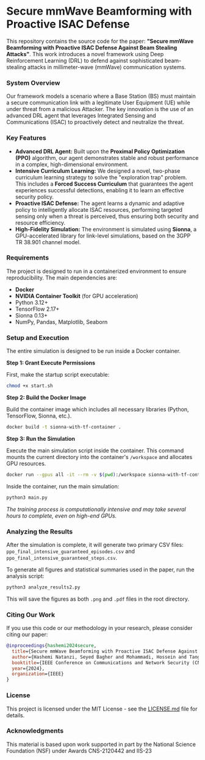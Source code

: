 # Secure mmWave Beamforming with Proactive ISAC Defense

This repository contains the source code for the paper: **"Secure mmWave Beamforming with Proactive ISAC Defense Against Beam Stealing Attacks"**. This work introduces a novel framework using Deep Reinforcement Learning (DRL) to defend against sophisticated beam-stealing attacks in millimeter-wave (mmWave) communication systems.

### **System Overview**

Our framework models a scenario where a Base Station (BS) must maintain a secure communication link with a legitimate User Equipment (UE) while under threat from a malicious Attacker. The key innovation is the use of an advanced DRL agent that leverages Integrated Sensing and Communications (ISAC) to proactively detect and neutralize the threat.

### **Key Features**

* **Advanced DRL Agent:** Built upon the **Proximal Policy Optimization (PPO)** algorithm, our agent demonstrates stable and robust performance in a complex, high-dimensional environment.
* **Intensive Curriculum Learning:** We designed a novel, two-phase curriculum learning strategy to solve the "exploration trap" problem. This includes a **Forced Success Curriculum** that guarantees the agent experiences successful detections, enabling it to learn an effective security policy.
* **Proactive ISAC Defense:** The agent learns a dynamic and adaptive policy to intelligently allocate ISAC resources, performing targeted sensing only when a threat is perceived, thus ensuring both security and resource efficiency.
* **High-Fidelity Simulation:** The environment is simulated using **Sionna**, a GPU-accelerated library for link-level simulations, based on the 3GPP TR 38.901 channel model.

### **Requirements**

The project is designed to run in a containerized environment to ensure reproducibility. The main dependencies are:

* **Docker**
* **NVIDIA Container Toolkit** (for GPU acceleration)
* Python 3.12+
* TensorFlow 2.17+
* Sionna 0.13+
* NumPy, Pandas, Matplotlib, Seaborn

### **Setup and Execution**

The entire simulation is designed to be run inside a Docker container.

**Step 1: Grant Execute Permissions**

First, make the startup script executable:
```bash
chmod +x start.sh
```

**Step 2: Build the Docker Image**

Build the container image which includes all necessary libraries (Python, TensorFlow, Sionna, etc.).
```bash
docker build -t sionna-with-tf-container .
```

**Step 3: Run the Simulation**

Execute the main simulation script inside the container. This command mounts the current directory into the container's `/workspace` and allocates GPU resources.
```bash
docker run --gpus all -it --rm -v $(pwd):/workspace sionna-with-tf-container
```

Inside the container, run the main simulation:
```bash
python3 main.py
```

*The training process is computationally intensive and may take several hours to complete, even on high-end GPUs.*

### **Analyzing the Results**

After the simulation is complete, it will generate two primary CSV files: `ppo_final_intensive_guaranteed_episodes.csv` and `ppo_final_intensive_guaranteed_steps.csv`.

To generate all figures and statistical summaries used in the paper, run the analysis script:
```bash
python3 analyze_results2.py
```

This will save the figures as both `.png` and `.pdf` files in the root directory.

### **Citing Our Work**

If you use this code or our methodology in your research, please consider citing our paper:

```bibtex
@inproceedings{hashemi2024secure,
  title={Secure mmWave Beamforming with Proactive ISAC Defense Against Beam Stealing Attacks},
  author={Hashemi Natanzi, Seyed Bagher and Mohammadi, Hossein and Tang, Bo and Marojevic, Vuk},
  booktitle={IEEE Conference on Communications and Network Security (CNS) - (Placeholder)},
  year={2024},
  organization={IEEE}
}
```

### **License**

This project is licensed under the MIT License - see the [LICENSE.md](LICENSE.md) file for details.

### **Acknowledgments**

This material is based upon work supported in part by the National Science Foundation (NSF) under Awards CNS-2120442 and IIS-23